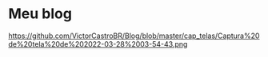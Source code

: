 # Meu blog 

https://github.com/VictorCastroBR/Blog/blob/master/cap_telas/Captura%20de%20tela%20de%202022-03-28%2003-54-43.png
